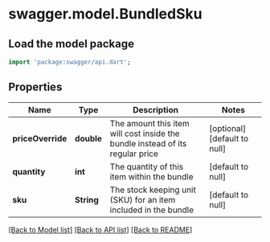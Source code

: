 # swagger.model.BundledSku

## Load the model package
```dart
import 'package:swagger/api.dart';
```

## Properties
Name | Type | Description | Notes
------------ | ------------- | ------------- | -------------
**priceOverride** | **double** | The amount this item will cost inside the bundle instead of its regular price | [optional] [default to null]
**quantity** | **int** | The quantity of this item within the bundle | [default to null]
**sku** | **String** | The stock keeping unit (SKU) for an item included in the bundle | [default to null]

[[Back to Model list]](../README.md#documentation-for-models) [[Back to API list]](../README.md#documentation-for-api-endpoints) [[Back to README]](../README.md)


